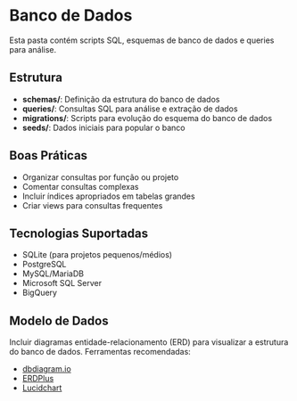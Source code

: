 # Banco de Dados

Esta pasta contém scripts SQL, esquemas de banco de dados e queries para análise.

## Estrutura

- **schemas/**: Definição da estrutura do banco de dados
- **queries/**: Consultas SQL para análise e extração de dados
- **migrations/**: Scripts para evolução do esquema do banco de dados
- **seeds/**: Dados iniciais para popular o banco

## Boas Práticas

- Organizar consultas por função ou projeto
- Comentar consultas complexas
- Incluir índices apropriados em tabelas grandes
- Criar views para consultas frequentes

## Tecnologias Suportadas

- SQLite (para projetos pequenos/médios)
- PostgreSQL
- MySQL/MariaDB
- Microsoft SQL Server
- BigQuery

## Modelo de Dados

Incluir diagramas entidade-relacionamento (ERD) para visualizar a estrutura do banco de dados. Ferramentas recomendadas:
- [dbdiagram.io](https://dbdiagram.io/)
- [ERDPlus](https://erdplus.com/)
- [Lucidchart](https://www.lucidchart.com/) 